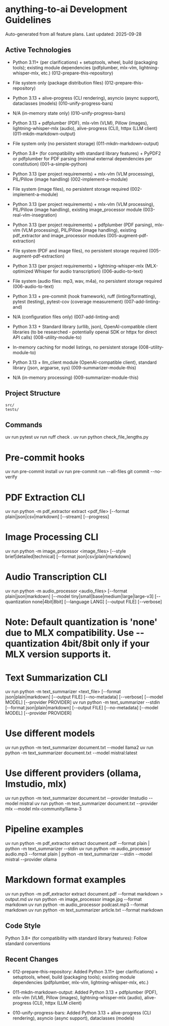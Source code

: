 # anything-to-ai Development Guidelines

Auto-generated from all feature plans. Last updated: 2025-09-28

## Active Technologies

- Python 3.11+ (per clarifications) + setuptools, wheel, build (packaging tools); existing module dependencies (pdfplumber, mlx-vlm, lightning-whisper-mlx, etc.) (012-prepare-this-repository)
- File system only (package distribution files) (012-prepare-this-repository)

- Python 3.13 + alive-progress (CLI rendering), asyncio (async support), dataclasses (models) (010-unify-progress-bars)
- N/A (in-memory state only) (010-unify-progress-bars)
- Python 3.13 + pdfplumber (PDF), mlx-vlm (VLM), Pillow (images), lightning-whisper-mlx (audio), alive-progress (CLI), httpx (LLM client) (011-mkdn-markdown-output)
- File system only (no persistent storage) (011-mkdn-markdown-output)

- Python 3.8+ (for compatibility with standard library features) + PyPDF2 or pdfplumber for PDF parsing (minimal external dependencies per constitution) (001-a-simple-python)
- Python 3.13 (per project requirements) + mlx-vlm (VLM processing), PIL/Pillow (image handling) (002-implement-a-module)
- File system (image files), no persistent storage required (002-implement-a-module)
- Python 3.13 (per project requirements) + mlx-vlm (VLM processing), PIL/Pillow (image handling), existing image_processor module (003-real-vlm-insegration)
- Python 3.13 (per project requirements) + pdfplumber (PDF parsing), mlx-vlm (VLM processing), PIL/Pillow (image handling), existing pdf_extractor and image_processor modules (005-augment-pdf-extraction)
- File system (PDF and image files), no persistent storage required (005-augment-pdf-extraction)
- Python 3.13 (per project requirements) + lightning-whisper-mlx (MLX-optimized Whisper for audio transcription) (006-audio-to-text)
- File system (audio files: mp3, wav, m4a), no persistent storage required (006-audio-to-text)
- Python 3.13 + pre-commit (hook framework), ruff (linting/formatting), pytest (testing), pytest-cov (coverage measurement) (007-add-linting-and)
- N/A (configuration files only) (007-add-linting-and)
- Python 3.13 + Standard library (urllib, json), OpenAI-compatible client libraries (to be researched - potentially openai SDK or httpx for direct API calls) (008-utility-module-to)
- In-memory caching for model listings, no persistent storage (008-utility-module-to)
- Python 3.13 + llm_client module (OpenAI-compatible client), standard library (json, argparse, sys) (009-summarizer-module-this)
- N/A (in-memory processing) (009-summarizer-module-this)

## Project Structure

```
src/
tests/
```

## Commands

uv run pytest
uv run ruff check .
uv run python check_file_lengths.py

# Pre-commit hooks

uv run pre-commit install
uv run pre-commit run --all-files
git commit --no-verify

# PDF Extraction CLI

uv run python -m pdf_extractor extract <pdf_file> [--format plain|json|csv|markdown] [--stream] [--progress]

# Image Processing CLI

uv run python -m image_processor <image_files> [--style brief|detailed|technical] [--format json|csv|plain|markdown]

# Audio Transcription CLI

uv run python -m audio_processor <audio_files> [--format plain|json|markdown] [--model tiny|small|base|medium|large|large-v3] [--quantization none|4bit|8bit] [--language LANG] [--output FILE] [--verbose]

# Note: Default quantization is 'none' due to MLX compatibility. Use --quantization 4bit/8bit only if your MLX version supports it.

# Text Summarization CLI

uv run python -m text_summarizer <text_file> [--format json|plain|markdown] [--output FILE] [--no-metadata] [--verbose] [--model MODEL] [--provider PROVIDER]
uv run python -m text_summarizer --stdin [--format json|plain|markdown] [--output FILE] [--no-metadata] [--model MODEL] [--provider PROVIDER]

# Use different models

uv run python -m text_summarizer document.txt --model llama2
uv run python -m text_summarizer document.txt --model mistral:latest

# Use different providers (ollama, lmstudio, mlx)

uv run python -m text_summarizer document.txt --provider lmstudio --model mistral
uv run python -m text_summarizer document.txt --provider mlx --model mlx-community/llama-3

# Pipeline examples

uv run python -m pdf_extractor extract document.pdf --format plain | python -m text_summarizer --stdin
uv run python -m audio_processor audio.mp3 --format plain | python -m text_summarizer --stdin --model mistral --provider ollama

# Markdown format examples

uv run python -m pdf_extractor extract document.pdf --format markdown > output.md
uv run python -m image_processor image.jpg --format markdown
uv run python -m audio_processor podcast.mp3 --format markdown
uv run python -m text_summarizer article.txt --format markdown

## Code Style

Python 3.8+ (for compatibility with standard library features): Follow standard conventions

## Recent Changes

- 012-prepare-this-repository: Added Python 3.11+ (per clarifications) + setuptools, wheel, build (packaging tools); existing module dependencies (pdfplumber, mlx-vlm, lightning-whisper-mlx, etc.)

- 011-mkdn-markdown-output: Added Python 3.13 + pdfplumber (PDF), mlx-vlm (VLM), Pillow (images), lightning-whisper-mlx (audio), alive-progress (CLI), httpx (LLM client)
- 010-unify-progress-bars: Added Python 3.13 + alive-progress (CLI rendering), asyncio (async support), dataclasses (models)

<!-- MANUAL ADDITIONS START -->
<!-- MANUAL ADDITIONS END -->
